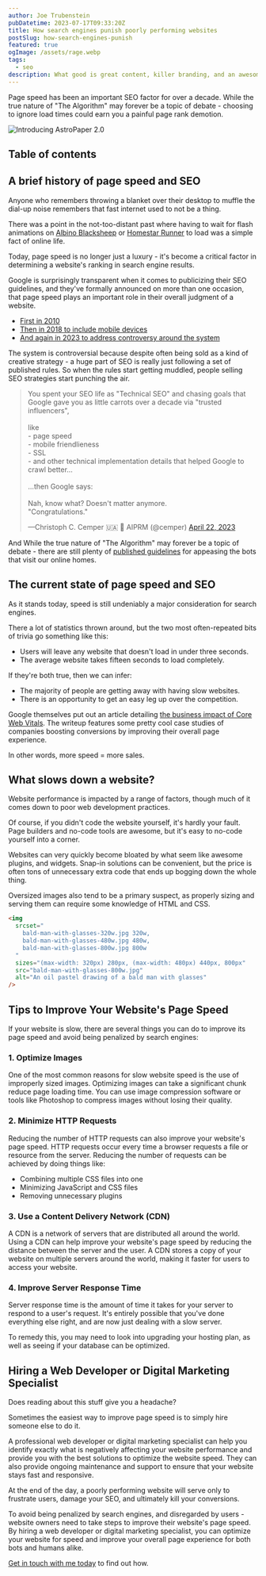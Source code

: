 ```yaml
---
author: Joe Trubenstein
pubDatetime: 2023-07-17T09:33:20Z
title: How search engines punish poorly performing websites
postSlug: how-search-engines-punish
featured: true
ogImage: /assets/rage.webp
tags:
  - seo
description: What good is great content, killer branding, and an awesome product - if no one will wait around for it to load? Learn how poor page performance could get you sent to the back of the SEO line.
---
```


Page speed has been an important SEO factor for over a decade. While the true nature of "The Algorithm" may forever be a topic of debate - choosing to ignore load times could earn you a painful page rank demotion.

![Introducing AstroPaper 2.0](/assets/rage.webp)

## Table of contents

## A brief history of page speed and SEO

Anyone who remembers throwing a blanket over their desktop to muffle the dial-up noise remembers that fast internet used to not be a thing.

There was a point in the not-too-distant past where having to wait for flash animations on [Albino Blacksheep](https://www.albinoblacksheep.com/flash/fingertips) or [Homestar Runner](https://homestarrunner.com/sbemails/45-techno) to load was a simple fact of online life.

Today, page speed is no longer just a luxury - it's become a critical factor in determining a website's ranking in search engine results.

Google is surprisingly transparent when it comes to publicizing their SEO guidelines, and they've formally announced on more than one occasion, that page speed plays an important role in their overall judgment of a website.

- [First in 2010](https://developers.google.com/search/blog/2010/04/using-site-speed-in-web-search-ranking)
- [Then in 2018 to include mobile devices](https://developer.chrome.com/blog/search-ads-speed/)
- [And again in 2023 to address controversy around the system](https://developers.google.com/search/docs/appearance/page-experience)

The system is controversial because despite often being sold as a kind of creative strategy - a huge part of SEO is really just following a set of published rules. So when the rules start getting muddled, people selling SEO strategies start punching the air.

<blockquote><p>You spent your SEO life as &quot;Technical SEO&quot; and chasing goals that Google gave you as little carrots over a decade via &quot;trusted influencers&quot;,<br><br>like<br>- page speed<br>- mobile friendlieness<br>- SSL <br>- and other technical implementation details that helped Google to crawl better... <br><br>...then Google says: <br><br>Nah, know what? Doesn't matter anymore.<br>"Congratulations."

&mdash;Christoph C. Cemper 🇺🇦 🧡 AIPRM (@cemper)&nbsp;<a href="https://twitter.com/cemper/status/1649736700371906562?ref_src=twsrc%5Etfw">April 22, 2023</a></p></blockquote>

And While the true nature of "The Algorithm" may forever be a topic of debate - there are still plenty of [published guidelines](https://developers.google.com/search/docs/fundamentals/seo-starter-guide) for appeasing the bots that visit our online homes.

## The current state of page speed and SEO

As it stands today, speed is still undeniably a major consideration for search engines.

There a lot of statistics thrown around, but the two most often-repeated bits of trivia go something like this:

- Users will leave any website that doesn't load in under three seconds.
- The average website takes fifteen seconds to load completely.

If they're both true, then we can infer:

- The majority of people are getting away with having slow websites.
- There is an opportunity to get an easy leg up over the competition.

Google themselves put out an article detailing [the business impact of Core Web Vitals](https://web.dev/vitals-business-impact/). The writeup features some pretty cool case studies of companies boosting conversions by improving their overall page experience.

In other words, more speed = more sales.

## What slows down a website?

Website performance is impacted by a range of factors, though much of it comes down to poor web development practices.

Of course, if you didn't code the website yourself, it's hardly your fault. Page builders and no-code tools are awesome, but it's easy to no-code yourself into a corner.

Websites can very quickly become bloated by what seem like awesome plugins, and widgets. Snap-in solutions can be convenient, but the price is often tons of unnecessary extra code that ends up bogging down the whole thing.

Oversized images also tend to be a primary suspect, as properly sizing and serving them can require some knowledge of HTML and CSS.

```html
<img
  srcset="
    bald-man-with-glasses-320w.jpg 320w,
    bald-man-with-glasses-480w.jpg 480w,
    bald-man-with-glasses-800w.jpg 800w
  "
  sizes="(max-width: 320px) 280px, (max-width: 480px) 440px, 800px"
  src="bald-man-with-glasses-800w.jpg"
  alt="An oil pastel drawing of a bald man with glasses"
/>
```

## Tips to Improve Your Website's Page Speed

If your website is slow, there are several things you can do to improve its page speed and avoid being penalized by search engines:

### 1. Optimize Images

One of the most common reasons for slow website speed is the use of improperly sized images. Optimizing images can take a significant chunk reduce page loading time. You can use image compression software or tools like Photoshop to compress images without losing their quality.

### 2. Minimize HTTP Requests

Reducing the number of HTTP requests can also improve your website's page speed. HTTP requests occur every time a browser requests a file or resource from the server. Reducing the number of requests can be achieved by doing things like:

- Combining multiple CSS files into one
- Minimizing JavaScript and CSS files
- Removing unnecessary plugins

### 3. Use a Content Delivery Network (CDN)

A CDN is a network of servers that are distributed all around the world. Using a CDN can help improve your website's page speed by reducing the distance between the server and the user. A CDN stores a copy of your website on multiple servers around the world, making it faster for users to access your website.

### 4. Improve Server Response Time

Server response time is the amount of time it takes for your server to respond to a user's request. It's entirely possible that you've done everything else right, and are now just dealing with a slow server.

To remedy this, you may need to look into upgrading your hosting plan, as well as seeing if your database can be optimized.

## Hiring a Web Developer or Digital Marketing Specialist

Does reading about this stuff give you a headache?

Sometimes the easiest way to improve page speed is to simply hire someone else to do it.

A professional web developer or digital marketing specialist can help you identify exactly what is negatively affecting your website performance and provide you with the best solutions to optimize the website speed. They can also provide ongoing maintenance and support to ensure that your website stays fast and responsive.

At the end of the day, a poorly performing website will serve only to frustrate users, damage your SEO, and ultimately kill your conversions.

To avoid being penalized by search engines, and disregarded by users - website owners need to take steps to improve their website's page speed. By hiring a web developer or digital marketing specialist, you can optimize your website for speed and improve your overall page experience for both bots and humans alike.

[Get in touch with me today](/contact) to find out how.
